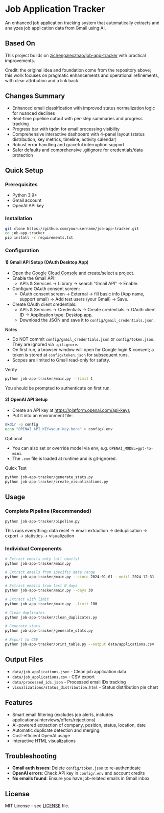 # Job Application Tracker

An enhanced job application tracking system that automatically extracts and analyzes job application data from Gmail using AI.

## Based On

This project builds on [zichengalexzhao/job-app-tracker](https://github.com/zichengalexzhao/job-app-tracker) with practical improvements.

Credit: the original idea and foundation come from the repository above; this work focuses on pragmatic enhancements and operational refinements, with clear attribution and a link back.

## Changes Summary
- Enhanced email classification with improved status normalization logic for nuanced declines
- Real-time pipeline output with per-step summaries and progress tracking
- Progress bar with tqdm for email processing visibility
- Comprehensive interactive dashboard with 4-panel layout (status distribution, key metrics, timeline, activity calendar)
- Robust error handling and graceful interruption support
- Safer defaults and comprehensive .gitignore for credentials/data protection

## Quick Setup

### Prerequisites
- Python 3.9+
- Gmail account
- OpenAI API key

### Installation
```bash
git clone https://github.com/yourusername/job-app-tracker.git
cd job-app-tracker
pip install -r requirements.txt
```

### Configuration

#### 1) Gmail API Setup (OAuth Desktop App)
- Open the [Google Cloud Console](https://console.cloud.google.com/) and create/select a project.
- Enable the Gmail API:
  - APIs & Services → Library → search “Gmail API” → Enable.
- Configure OAuth consent screen:
  - OAuth consent screen → External → fill basic info (App name, support email) → Add test users (your Gmail) → Save.
- Create OAuth client credentials:
  - APIs & Services → Credentials → Create credentials → OAuth client ID → Application type: Desktop app.
  - Download the JSON and save it to `config/gmail_credentials.json`.

Notes
- Do NOT commit `config/gmail_credentials.json` or `config/token.json`. They are ignored via `.gitignore`.
- On first run, a browser window will open for Google login & consent; a token is stored at `config/token.json` for subsequent runs.
- Scopes are limited to Gmail read-only for safety.

Verify
```bash
python job-app-tracker/main.py --limit 1
```
You should be prompted to authenticate on first run.

#### 2) OpenAI API Setup
- Create an API key at https://platform.openai.com/api-keys
- Put it into an environment file:
```bash
mkdir -p config
echo "OPENAI_API_KEY=your-key-here" > config/.env
```

Optional
- You can also set or override model via env, e.g. `OPENAI_MODEL=gpt-4o-mini`.
- The `.env` file is loaded at runtime and is git-ignored.

Quick Test
```bash
python job-app-tracker/generate_stats.py
python job-app-tracker/create_visualizations.py
```

## Usage

### Complete Pipeline (Recommended)
```bash
python job-app-tracker/pipeline.py
```
This runs everything: data reset → email extraction → deduplication → export → statistics → visualization

### Individual Components
```bash
# Extract emails only (all emails)
python job-app-tracker/main.py

# Extract emails from specific date range
python job-app-tracker/main.py --since 2024-01-01 --until 2024-12-31

# Extract emails from last N days
python job-app-tracker/main.py --days 30

# Extract with limit
python job-app-tracker/main.py --limit 100

# Clean duplicates
python job-app-tracker/clean_duplicates.py

# Generate stats
python job-app-tracker/generate_stats.py

# Export to CSV
python job-app-tracker/print_table.py --output data/applications.csv
```

## Output Files
- `data/job_applications.json` - Clean job application data
- `data/job_applications.csv` - CSV export
- `data/processed_ids.json` - Processed email IDs tracking
- `visualizations/status_distribution.html` - Status distribution pie chart

## Features
- Smart email filtering (excludes job alerts, includes applications/interviews/offers/rejections)
- AI-powered extraction of company, position, status, location, date
- Automatic duplicate detection and merging
- Cost-efficient OpenAI usage
- Interactive HTML visualizations

## Troubleshooting
- **Gmail auth issues**: Delete `config/token.json` to re-authenticate
- **OpenAI errors**: Check API key in `config/.env` and account credits
- **No emails found**: Ensure you have job-related emails in Gmail inbox

## License
MIT License - see [LICENSE](LICENSE) file.
